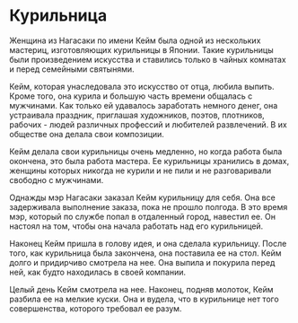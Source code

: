 # Курильница

Женщина из Нагасаки по имени Кейм была одной из нескольких мастериц, изготовляющих курильницы в Японии. Такие курильницы были произведением искусства и ставились только в чайных комнатах и перед семейными святынями.

Кейм, которая унаследовала это искусство от отца, любила выпить. Кроме того, она курила и большую часть времени общалась с мужчинами. Как только ей удавалось заработать немного денег, она устраивала праздник, приглашая художников, поэтов, плотников, рабочих - людей различных профессий и любителей развлечений. В их обществе она делала свои композиции.

Кейм делала свои курильницы очень медленно, но когда работа была окончена, это была работа мастера. Ее курильницы хранились в домах, женщины которых никогда не курили и не пили и не разговаривали свободно с мужчинами.

Однажды мэр Нагасаки заказал Кейм курильницу для себя. Она все задерживала выполнение заказа, пока не прошло полгода. В это время мэр, который по службе попал в отдаленный город, навестил ее. Он настоял на том, чтобы она начала работать над его курильницей.

Наконец Кейм пришла в голову идея, и она сделала курильницу. После того, как курильница была закончена, она поставила ее на стол. Кейм долго и придирчиво смотрела на нее. Она выпила и покурила перед ней, как будто находилась в своей компании.

Целый день Кейм смотрела на нее. Наконец, подняв молоток, Кейм разбила ее на мелкие куски. Она и вудела, что в курильнице нет того совершенства, которого требовал ее разум.
